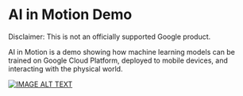# AI in Motion Demo

Disclaimer: This is not an officially supported Google product.

AI in Motion is a demo showing how machine learning models can be trained on Google Cloud Platform, deployed to mobile devices, and interacting with the physical world.

[![IMAGE ALT TEXT](https://img.youtube.com/vi/8V94ZODMM-E/0.jpg)](https://www.youtube.com/watch?v=8V94ZODMM-E "AI in Motion")


